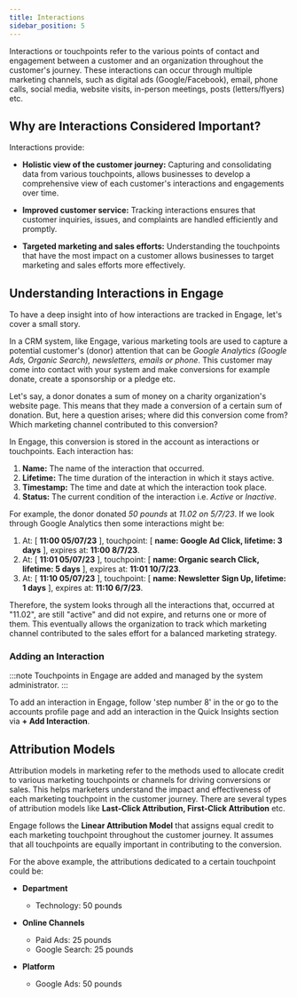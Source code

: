 ```yaml
---
title: Interactions
sidebar_position: 5
---
```


Interactions or touchpoints refer to the various points of contact and engagement between a customer and an organization throughout the customer's journey. These interactions can occur through multiple marketing channels, such as digital ads (Google/Facebook), email, phone calls, social media, website visits, in-person meetings, posts (letters/flyers) etc.

## Why are Interactions Considered Important?

Interactions provide:

- **Holistic view of the customer journey:** Capturing and consolidating data from various touchpoints, allows businesses to develop a comprehensive view of each customer's interactions and engagements over time.

- **Improved customer service:** Tracking interactions ensures that customer inquiries, issues, and complaints are handled efficiently and promptly.

- **Targeted marketing and sales efforts:** Understanding the touchpoints that have the most impact on a customer allows businesses to target marketing and sales efforts more effectively.

## Understanding Interactions in Engage

To have a deep insight into of how interactions are tracked in Engage, let's cover a small story. 

In a CRM system, like Engage, various marketing tools are used to capture a potential customer's (donor) attention that can be *Google Analytics (Google Ads, Organic Search), newsletters, emails or phone*. This customer may come into contact with your system and make conversions for example donate, create a sponsorship or a pledge etc. 

Let's say, a donor donates a sum of money on a charity organization's website page. This means that they made a conversion of a certain sum of donation. But, here a question arises; where did this conversion come from? Which marketing channel contributed to this conversion? 

In Engage, this conversion is stored in the account as interactions or touchpoints. Each interaction has:

1. **Name:** The name of the interaction that occurred.
2. **Lifetime:** The time duration of the interaction in which it stays active.
3. **Timestamp:** The time and date at which the interaction took place.
4. **Status:** The current condition of the interaction i.e. *Active* or *Inactive*. 

For example, the donor donated *50 pounds* at *11.02 on 5/7/23*. If we look through Google Analytics then some interactions might be:

1. At: [ **11:00 05/07/23** ], touchpoint: [ **name: Google Ad Click, lifetime: 3 days** ], expires at: **11:00 8/7/23**.
2. At: [ **11:01 05/07/23** ], touchpoint: [ **name: Organic search Click, lifetime: 5 days** ], expires at: **11:01 10/7/23**.
3. At: [ **11:10 05/07/23** ], touchpoint: [ **name: Newsletter Sign Up, lifetime: 1 days** ], expires at: **11:10 6/7/23**.

Therefore, the system looks through all the interactions that, occurred at "11.02", are still "active" and did not expire, and returns one or more of them. This eventually allows the organization to track which marketing channel contributed to the sales effort for a balanced marketing strategy. 

### Adding an Interaction

:::note
Touchpoints in Engage are added and managed by the system administrator.
:::

To add an interaction in Engage, follow 'step number 8' in the <K2Link route="docs/engage/accounts/creating-accounts/" text="create an account documentation" isInternal /> or go to the accounts profile page and add an interaction in the Quick Insights section via **+ Add Interaction**. 

## Attribution Models

Attribution models in marketing refer to the methods used to allocate credit to various marketing touchpoints or channels for driving conversions or sales. This helps marketers understand the impact and effectiveness of each marketing touchpoint in the customer journey. There are several types of attribution models like **Last-Click Attribution, First-Click Attribution** etc. 

Engage follows the **Linear Attribution Model** that assigns equal credit to each marketing touchpoint throughout the customer journey. It assumes that all touchpoints are equally important in contributing to the conversion.

For the above example, the attributions dedicated to a certain touchpoint could be:

- **Department** 
    - Technology: 50 pounds

- **Online Channels** 
    - Paid Ads: 25 pounds 
    - Google Search: 25 pounds

- **Platform**
    - Google Ads: 50 pounds
